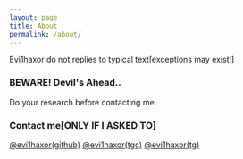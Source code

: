 ```yaml
---
layout: page
title: About
permalink: /about/
---
```


Evi1haxor do not replies to typical text[exceptions may exist!]

### BEWARE! Devil's Ahead..

Do your research before contacting me.

### Contact me[ONLY IF I ASKED TO]

[@evi1haxor(github)](http://github.com/evi1haxor)
[@evi1haxor(tgc)](http://t.me/E1ixir)
[@evi1haxor(tg)](http://t.me/evi1haxor)

